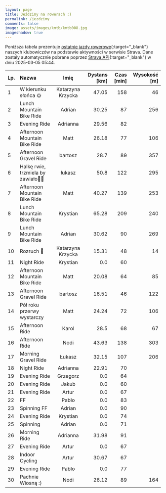 ```yaml
---
layout: page
title: Jeździmy na rowerach :)
permalink: /jezdzimy
comments: false
image: assets/images/kmtb/kmtb008.jpg
imageshadow: true
---
```


Poniższa tabela prezentuje [ostatnie jazdy rowerowe](https://www.strava.com/clubs/336381){:target="_blank"} naszych klubowiczów na podstawie aktywności w serwisie Strava. Dane zostały automatycznie pobrane poprzez [Strava API](https://developers.strava.com/docs/reference/#api-Clubs-getClubActivitiesById){:target="_blank"} w dniu 2025-03-05 05:44.

Lp. | Nazwa | Imię | Dystans [km] | Czas [min] | Wysokość [m]
:--- | :--- | :---: | ---: | ---: | ---:
1|W kierunku słońca 🌞|Katarzyna Krzycka|47.05|158|46
2|Lunch Mountain Bike Ride|Adrian|30.25|87|256
3|Evening Ride|Adrianna|29.56|82|
4|Afternoon Mountain Bike Ride|Matt|26.18|77|106
5|Afternoon Gravel Ride|bartosz|28.7|89|357
6|Halkę rwie,  trzmiela by zawiało🐝🐌|łukasz|50.8|122|295
7|Afternoon Mountain Bike Ride|Matt|40.27|139|253
8|Lunch Mountain Bike Ride|Krystian|65.28|209|240
9|Lunch Mountain Bike Ride|Adrian|30.62|90|269
10|Rozruch 🚴|Katarzyna Krzycka|15.31|48|14
11|Night Ride|Krystian|0.0|60|
12|Afternoon Mountain Bike Ride|Matt|20.08|64|85
13|Afternoon Gravel Ride|bartosz|16.51|46|122
14|Pół roku przerwy wystarczy|Matt|24.24|72|106
15|Afternoon Ride|Karol|28.5|68|67
16|Afternoon Ride|Nodi|43.63|138|303
17|Morning Gravel Ride|Łukasz|32.15|107|206
18|Night Ride|Adrianna|22.91|70|
19|Evening Ride|Grzegorz|0.0|64|
20|Evening Ride|Jakub|0.0|60|
21|Evening Ride|Artur|0.0|67|
22|FF|Pablo|0.0|83|
23|Spinning FF|Adrian|0.0|90|
24|Evening Ride|Krystian|0.0|74|
25|Spinning|Adrian|0.0|71|
26|Morning Ride|Adrianna|31.98|91|
27|Evening Ride|Artur|0.0|67|
28|Indoor Cycling|Artur|30.67|67|
29|Evening Ride|Pablo|0.0|77|
30|Pachnie Wiosną :)|Nodi|26.12|89|164
